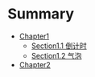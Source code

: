 # Summary
* [Chapter1](chapter1/README.md)
  * [Section1.1 倒计时](js小练习/2016猴年倒计时/index.html)
  * [Section1.2 气泡](js小练习/tips气泡/tips.html)
* [Chapter2](chapter2/README.md)

